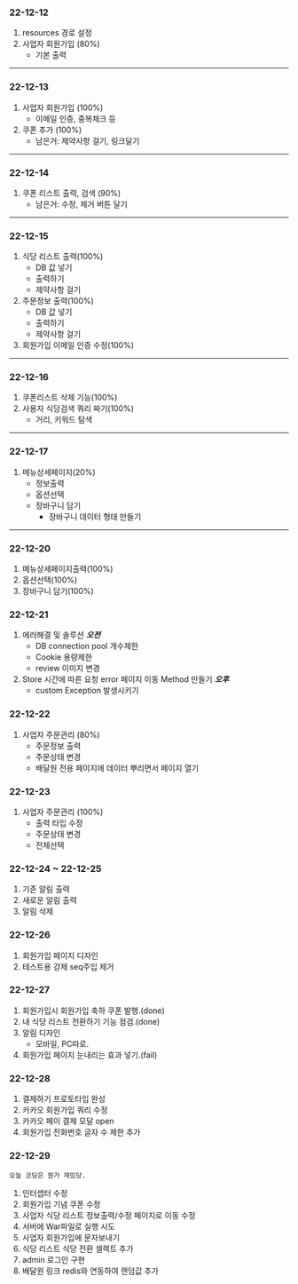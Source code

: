 ### 22-12-12
1. resources 경로 설정
2. 사업자 회원가입 (80%)
   - 기본 출력
---
### 22-12-13
1. 사업자 회원가입 (100%)
   - 이메일 인증, 중복체크 등
2. 쿠폰 추가 (100%) 
   - 남은거: 제약사항 걸기, 링크달기
---
### 22-12-14
1. 쿠폰 리스트 출력, 검색 (90%)
   - 남은거: 수정, 제거 버튼 달기
---
### 22-12-15
1. 식당 리스트 출력(100%)
   - DB 값 넣기
   - 출력하기
   - 제약사항 걸기
2. 주문정보 출력(100%)
   - DB 값 넣기
   - 출력하기
   - 제약사항 걸기
3. 회원가입 이메일 인증 수정(100%)
---
### 22-12-16
1. 쿠폰리스트 삭제 기능(100%)
2. 사용자 식당검색 쿼리 짜기(100%)
   - 거리, 키워드 탐색
---
### 22-12-17
1. 메뉴상세페이지(20%)
   - 정보출력
   - 옵션선택
   - 장바구니 담기
     - 장바구니 데이터 형태 만들기
---
### 22-12-20
1. 메뉴상세페이지출력(100%)
2. 옵션선택(100%)
3. 장바구니 담기(100%)
### 22-12-21
1. 에러해결 및 솔루션 ***오전***
   - DB connection pool 개수제한
   - Cookie 용량제한
   - review 이미지 변경
2. Store 시간에 따른 요청 error 페이지 이동 Method 만들기 ***오후***
   - custom Exception 발생시키기
### 22-12-22
1. 사업자 주문관리 (80%)
   - 주문정보 출력
   - 주문상태 변경
   - 배달원 전용 페이지에 데이터 뿌리면서 페이지 열기
### 22-12-23
1. 사업자 주문관리 (100%)
   - 출력 타입 수정
   - 주문상태 변경
   - 전체선택
### 22-12-24 ~ 22-12-25
1. 기존 알림 출력
2. 새로운 알림 출력
3. 알림 삭제
### 22-12-26
1. 회원가입 페이지 디자인
2. 테스트용 강제 seq주입 제거
### 22-12-27
1. 회원가입시 회원가입 축하 쿠폰 발행.(done)
1. 내 식당 리스트 전환하기 기능 점검.(done)
2. 알림 디자인
   - 모바일, PC따로.
3. 회원가입 페이지 눈내리는 효과 넣기.(fail)
### 22-12-28
1. 결제하기 프로토타입 완성
2. 카카오 회원가입 쿼리 수정
3. 카카오 페이 결제 모달 open
4. 회원가입 전화번호 글자 수 제한 추가
### 22-12-29
```오늘 코딩은 뭔가 재밌당.```
1. 인터셉터 수정
2. 회원가입 기념 쿠폰 수정
3. 사업자 식당 리스트 정보출력/수정 페이지로 이동 수정
4. 서버에 War파일로 실행 시도
5. 사업자 회원가입에 문자보내기
6. 식당 리스트 식당 전환 셀렉트 추가
7. admin 로그인 구현
8. 배달원 링크 redis와 연동하여 랜덤값 추가
